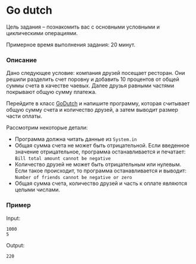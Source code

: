 # Go dutch

Цель задания – познакомить вас с основными условными и циклическими операциями.

Примерное время выполнения задания: 20 минут.

### Описание

Дано следующее условие: компания друзей посещает ресторан. Они решили разделить счет поровну и добавить 10 процентов от общей суммы счета в качестве чаевых. Далее друзья равными частями покрывают общую сумму платежа.

Перейдите в класс  [GoDutch](./src/main/java/com/epam/rd/autotasks/godutch/GoDutch.java) и напишите программу, которая считывает общую сумму счета и количество друзей, а затем выводит размер части оплаты.

Рассмотрим некоторые детали:
- Программа должна читать данные из `System.in`
- Общая сумма счета не может быть отрицательной. Если введенное значение отрицательное, программа останавливается и печатает: `Bill total amount cannot be negative`
- Количество друзей не может быть отрицательным или нулевым. Если такое происходит, то программа останавливается и выводит: `Number of friends cannot be negative or zero`
- Общая сумма счета, количество друзей и часть к оплате являются целыми числами.

### Пример

Input:
```
1000  
5
```
Output:
```
220
```

